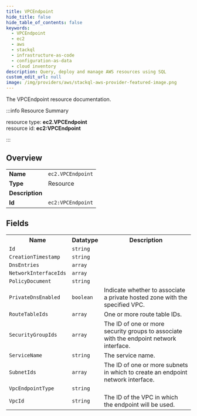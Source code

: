 ```yaml
---
title: VPCEndpoint
hide_title: false
hide_table_of_contents: false
keywords:
  - VPCEndpoint
  - ec2
  - aws
  - stackql
  - infrastructure-as-code
  - configuration-as-data
  - cloud inventory
description: Query, deploy and manage AWS resources using SQL
custom_edit_url: null
image: /img/providers/aws/stackql-aws-provider-featured-image.png
---
```

The VPCEndpoint resource documentation.

:::info Resource Summary

<div class="row">
<div class="providerDocColumn">
<span>resource type:&nbsp;<b>ec2.VPCEndpoint</b></span><br />
<span>resource id:&nbsp;<b>ec2:VPCEndpoint</b></span><br />
</div>
</div>

:::

## Overview
<table><tbody>
<tr><td><b>Name</b></td><td><code>ec2.VPCEndpoint</code></td></tr>
<tr><td><b>Type</b></td><td>Resource</td></tr>
<tr><td><b>Description</b></td><td></td></tr>
<tr><td><b>Id</b></td><td><code>ec2:VPCEndpoint</code></td></tr>
</tbody></table>

## Fields
<table><tbody>
<tr><th>Name</th><th>Datatype</th><th>Description</th></tr>
<tr><td><code>Id</code></td><td><code>string</code></td><td></td></tr><tr><td><code>CreationTimestamp</code></td><td><code>string</code></td><td></td></tr><tr><td><code>DnsEntries</code></td><td><code>array</code></td><td></td></tr><tr><td><code>NetworkInterfaceIds</code></td><td><code>array</code></td><td></td></tr><tr><td><code>PolicyDocument</code></td><td><code>string</code></td><td></td></tr><tr><td><code>PrivateDnsEnabled</code></td><td><code>boolean</code></td><td>Indicate whether to associate a private hosted zone with the specified VPC.</td></tr><tr><td><code>RouteTableIds</code></td><td><code>array</code></td><td>One or more route table IDs.</td></tr><tr><td><code>SecurityGroupIds</code></td><td><code>array</code></td><td>The ID of one or more security groups to associate with the endpoint network interface.</td></tr><tr><td><code>ServiceName</code></td><td><code>string</code></td><td>The service name.</td></tr><tr><td><code>SubnetIds</code></td><td><code>array</code></td><td>The ID of one or more subnets in which to create an endpoint network interface.</td></tr><tr><td><code>VpcEndpointType</code></td><td><code>string</code></td><td></td></tr><tr><td><code>VpcId</code></td><td><code>string</code></td><td>The ID of the VPC in which the endpoint will be used.</td></tr>
</tbody></table>